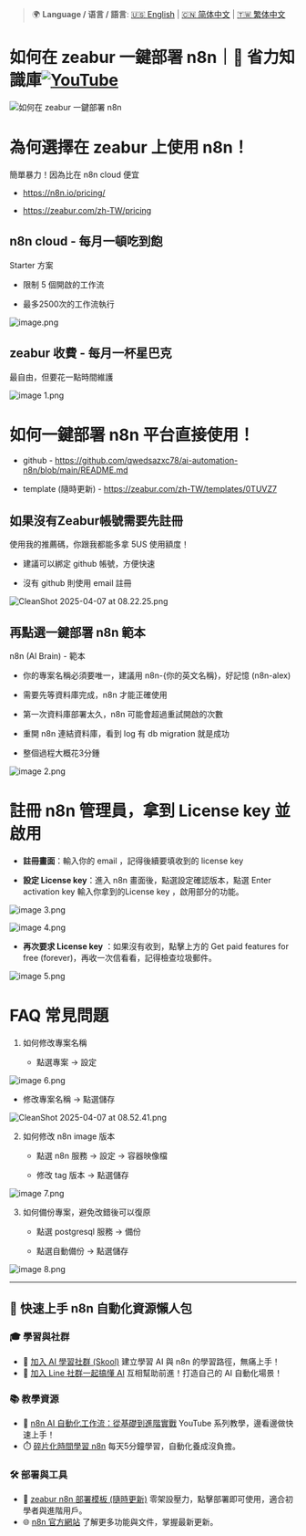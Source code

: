 > 🌍 **Language / 语言 / 語言**: [🇺🇸 English](./readme-en.md) | [🇨🇳 简体中文](./readme-cn.md) | [🇹🇼 繁体中文](./readme.md)

# 如何在 zeabur 一鍵部署 n8n｜🧠 省力知識庫[![YouTube](https://img.shields.io/badge/Watch%20on-YouTube-red?logo=youtube)](https://youtu.be/tglGHWaSWc8)

![如何在 zeabur 一鍵部署 n8n](https://github.com/qwedsazxc78/ai-automation-n8n/blob/main/n8n/13-deploy-zubear/cover.png?raw=true)

# 為何選擇在 zeabur 上使用 n8n！

簡單暴力！因為比在 n8n cloud 便宜

* <https://n8n.io/pricing/>

* <https://zeabur.com/zh-TW/pricing>

## n8n cloud - 每月一頓吃到飽

Starter 方案

* 限制 5 個開啟的工作流

* 最多2500次的工作流執行

![image.png](./docs/image.png)

## zeabur 收費 - 每月一杯星巴克

最自由，但要花一點時間維護

![image 1.png](./docs/image%201.png)

# 如何一鍵部署 n8n 平台直接使用！
* github - <https://github.com/qwedsazxc78/ai-automation-n8n/blob/main/README.md>

* template (隨時更新) - <https://zeabur.com/zh-TW/templates/0TUVZ7>

## 如果沒有Zeabur帳號需要先註冊

使用我的推薦碼，你跟我都能多拿 5US 使用額度！

* 建議可以綁定 github 帳號，方便快速

* 沒有 github 則使用 email 註冊

![CleanShot 2025-04-07 at 08.22.25.png](./docs/CleanShot%202025-04-07%20at%2008.22.25.png)

## 再點選一鍵部署 n8n 範本

n8n (AI Brain) - 範本

* 你的專案名稱必須要唯一，建議用 n8n-{你的英文名稱}，好記憶 (n8n-alex)

* 需要先等資料庫完成，n8n 才能正確使用

* 第一次資料庫部署太久，n8n 可能會超過重試開啟的次數

* 重開 n8n 連結資料庫，看到 log 有 db migration 就是成功

* 整個過程大概花3分鍾

![image 2.png](./docs/image%202.png)

# 註冊 n8n 管理員，拿到 License key 並啟用
* **註冊畫面**：輸入你的 email ，記得後續要填收到的 license key

* **設定 License key**：進入 n8n 畫面後，點選設定確認版本，點選 Enter activation key 輸入你拿到的License key ，啟用部分的功能。

![image 3.png](./docs/image%203.png)

![image 4.png](./docs/image%204.png)

* **再次要求 License key** ：如果沒有收到，點擊上方的 Get paid features for free (forever)，再收一次信看看，記得檢查垃圾郵件。

![image 5.png](./docs/image%205.png)

# FAQ 常見問題
1. 如何修改專案名稱

   - 點選專案 → 設定

![image 6.png](./docs/image%206.png)

   - 修改專案名稱 → 點選儲存

![CleanShot 2025-04-07 at 08.52.41.png](./docs/CleanShot%202025-04-07%20at%2008.52.41.png)

2. 如何修改 n8n image 版本

   - 點選 n8n 服務 → 設定 → 容器映像檔

   - 修改 tag 版本  → 點選儲存

![image 7.png](./docs/image%207.png)

3. 如何備份專案，避免改錯後可以復原

   - 點選 postgresql 服務 → 備份

   - 點選自動備份 → 點選儲存

![image 8.png](./docs/image%208.png)


---

## 🚀 快速上手 n8n 自動化資源懶人包

### 🎓 學習與社群

* 🔗 [加入 AI 學習社群 (Skool)](https://www.skool.com/ai-brain-alex/about?ref=5dde9b20e8e7432aa9a01df6e89685f4)
  建立學習 AI 與 n8n 的學習路徑，無痛上手！
* 🔗 [加入 Line 社群一起搞懂 AI](https://line.me/ti/g2/ZypIgLSzVPweRBgBqKvaRU10WEmnotuZOr7Lpg)
  互相幫助前進！打造自己的 AI 自動化場景！

### 📚 教學資源

* 🎥 [n8n AI 自動化工作流：從基礎到進階實戰](https://youtube.com/playlist?list=PLUf88uk7T54I83MBdbuXgUuA8rVklF4FA&si=wHsQw8YJu-erSdLd)
  YouTube 系列教學，邊看邊做快速上手！
* ⏱️ [碎片化時間學習 n8n](https://youtube.com/playlist?list=PLUf88uk7T54Iv6LV2NFgdTghaX2cPhtgH&si=G3gj2qn179ZFUqAZ)
  每天5分鐘學習，自動化養成沒負擔。

### 🛠️ 部署與工具

* 🧩 [zeabur n8n 部署模板 (隨時更新)](https://zeabur.com/zh-TW/templates/0TUVZ7?referralDesktop=qwedsazxc78)
  零架設壓力，點擊部署即可使用，適合初學者與進階用戶。
* 🌐 [n8n 官方網站](https://n8n.io/)
  了解更多功能與文件，掌握最新更新。
